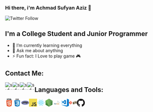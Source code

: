 ### Hi there, i'm Achmad Sufyan Aziz 👋

![Twitter Follow](https://img.shields.io/twitter/follow/_sufyanAziz?color=%231DA1F2&logo=Twitter&style=for-the-badge)

## I'm a College Student and Junior Programmer

<!-- - 🔭 I’m currently working on ... -->

- 🌱 I’m currently learning everything
- 💬 Ask me about anything
- ⚡ Fun fact: I Love to play game 🎮

## Contact Me:

[<img align="left" height="24" width="24" alt="sufyanaziz | Instagram" src="https://cdn.jsdelivr.net/npm/simple-icons@v3/icons/instagram.svg" />](https://www.instagram.com/ahmadsufyan_/)
[<img align="left" height="24" width="24" alt="sufyanaziz | Facebook" src="https://cdn.jsdelivr.net/npm/simple-icons@v3/icons/facebook.svg" />](https://www.facebook.com/ahmad.s.aziz.1)
[<img align="left" height="24" width="24" alt="sufyanaziz | Twitter" src="https://cdn.jsdelivr.net/npm/simple-icons@v3/icons/twitter.svg" />](https://twitter.com/_sufyanAziz)
[<img align="left" height="24" width="24" alt="sufyanaziz | linkedin" src="https://cdn.jsdelivr.net/npm/simple-icons@v3/icons/linkedin.svg" />](https://www.linkedin.com/in/achmad-sufyan-b63603185/)

## Languages and Tools:

<img align="left" alt="HTML5" width="26px" src="https://raw.githubusercontent.com/github/explore/80688e429a7d4ef2fca1e82350fe8e3517d3494d/topics/html/html.png" />
<img align="left" alt="CSS3" width="26px" src="https://raw.githubusercontent.com/github/explore/80688e429a7d4ef2fca1e82350fe8e3517d3494d/topics/css/css.png" />
<img align="left" alt="CSS3" width="26px" src="https://raw.githubusercontent.com/github/explore/80688e429a7d4ef2fca1e82350fe8e3517d3494d/topics/php/php.png" />
<img align="left" alt="JavaScript" width="26px" src="https://raw.githubusercontent.com/github/explore/80688e429a7d4ef2fca1e82350fe8e3517d3494d/topics/javascript/javascript.png" />
<img align="left" alt="React" width="26px" src="https://raw.githubusercontent.com/github/explore/80688e429a7d4ef2fca1e82350fe8e3517d3494d/topics/react/react.png" />
<img align="left" alt="React" width="26px" src="https://raw.githubusercontent.com/github/explore/80688e429a7d4ef2fca1e82350fe8e3517d3494d/topics/nodejs/nodejs.png" />
<img align="left" alt="MySQL" width="26px" src="https://raw.githubusercontent.com/github/explore/80688e429a7d4ef2fca1e82350fe8e3517d3494d/topics/mysql/mysql.png" />
<img align="left" alt="Visual Studio Code" width="26px" src="https://raw.githubusercontent.com/github/explore/80688e429a7d4ef2fca1e82350fe8e3517d3494d/topics/visual-studio-code/visual-studio-code.png" />
<img align="left" alt="React" width="26px" src="https://raw.githubusercontent.com/github/explore/80688e429a7d4ef2fca1e82350fe8e3517d3494d/topics/git/git.png" />
<img align="left" alt="GitHub" width="26px" src="https://raw.githubusercontent.com/github/explore/78df643247d429f6cc873026c0622819ad797942/topics/github/github.png" />
